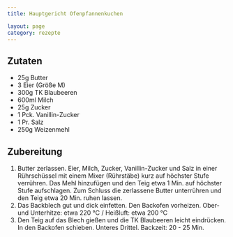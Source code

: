 ```yaml
---
title: Hauptgericht Ofenpfannenkuchen

layout: page
category: rezepte
---
```


Zutaten
-------
- 25g Butter
- 3 Eier (Größe M)
- 300g TK Blaubeeren
- 600ml Milch
- 25g Zucker
- 1 Pck. Vanillin-Zucker
- 1 Pr. Salz
- 250g Weizenmehl
  
Zubereitung
-----------
1. Butter zerlassen. Eier, Milch, Zucker, Vanillin-Zucker und Salz in einer Rührschüssel mit einem Mixer (Rührstäbe) kurz auf höchster Stufe verrühren.
   Das Mehl hinzufügen und den Teig etwa 1 Min. auf höchster Stufe aufschlagen. Zum Schluss die zerlassene Butter unterrühren und den Teig etwa 20 Min. ruhen lassen.
2. Das Backblech gut und dick einfetten. Den Backofen vorheizen. Ober- und Unterhitze: etwa 220 °C / Heißluft: etwa 200 °C
3. Den Teig auf das Blech gießen und die TK Blaubeeren leicht eindrücken. In den Backofen schieben. Unteres Drittel. Backzeit: 20 - 25 Min.
